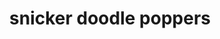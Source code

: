 ---
id: 5975610ab1f5a10011ed9680
servings:
notes:
directions: 'unroll the biscuits and cut them into fourths. roll each piece into a ball…

prepare the instant vanilla pudding according to the directions and set aside..or feel free to make your own pastry cream!

in a medium pot heat up about 2″ of canola oil. place about 4 balls at a time into the hot (350 degrees) oil and fry until both sides are evenly golden.

straight from the oil into the cinnamon
 coat the hot poppers in the cinnamon sugar…and coat them goood!

carefully inject each popper with some of the vanilla pudding.'
ingredients: '1 can of pillsbury grands flaky layers biscuits
1 box of instant vanilla jell-o
1 1/2 cups of cinnamon sugar
oil for frying
a flavor injector (usually found by the marinades and bbq sauces)'
rating: 4
ease: easy

category: dessert
href:
totalTime:
cookTime:
prepTime:
title: snicker doodle poppers
path: /snicker-doodle-poppers
---